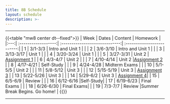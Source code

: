 ```yaml
---
title: 8B Schedule
layout: schedule
description: >-
---
```


---
{{<table "mw8 center dt--fixed">}}
| Week  |          Dates          |                 Content                  |             Homework      |             
|:---:|    :------------------:|             :-----------------------------:| :-------------------------:|
|  1 |  3/1-3/3             | Intro and Unit 1 |          |
|  2 |  3/6-3/10            | Intro and Unit 1 |          |
|  3 |  3/13-3/17           | Unit 1  |          |
|  4 |  3/20-3/24           | Unit 1  |          |
|  5 |  3/27-3/31           | Unit 2  | [Assignment 1](sks/spring2023/8B-english/assignment1/)         |
|  6 |  4/3-4/7             | Unit 2  |          |
|  7 |  4/10-4/14           | Unit 2  |[Assignment 2](sks/spring2023/8B-english/assignment2/)              |
|  8 |  4/17-4/21           | Self-Study |       |
|  9 |  4/24-4/28           | Midterm Exams |          |
| 10 |  5/1-5/5             | Unit 2  |       |
| 11 |  5/8-5/12            | Unit 3  | |
| 12 |  5/15-5/19           | Unit 3  | [Assignment 3](sks/spring2023/8B-english/assignment3)      |
| 13 |  5/22-5/26           | Unit 3  | |
| 14 |  5/29-6/2            | Unit 3  | [Assignment 4](sks/spring2023/8B-english/assignment4)|
| 15 |  6/5-6/9             | Review  |             |
| 16 |  6/12-6/16           |Self-Study|
| 17 |  6/19-6/23           | Final Exams |             |
| 18 |  6/26-6/30           | Final Exams|          |
| 19 |  7/3-7/7             | Review |Summer Break Begins. Go home!              |
{{</table>}}

---